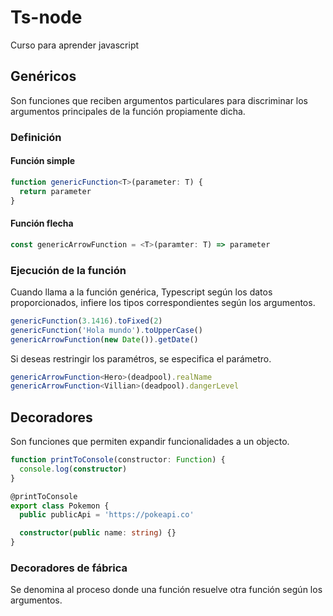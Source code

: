 # Ts-node

Curso para aprender javascript

## Genéricos

Son funciones que reciben argumentos particulares para discriminar los argumentos principales de la función propiamente dicha.

### Definición

#### Función simple

```ts
function genericFunction<T>(parameter: T) {
  return parameter
}
```

#### Función flecha

```ts
const genericArrowFunction = <T>(paramter: T) => parameter
```

### Ejecución de la función

Cuando llama a la función genérica, Typescript según los datos proporcionados, infiere los tipos correspondientes según los argumentos.

```ts
genericFunction(3.1416).toFixed(2)
genericFunction('Hola mundo').toUpperCase()
genericArrowFunction(new Date()).getDate()
```

Si deseas restringir los paramétros, se especifica el parámetro.

```ts
genericArrowFunction<Hero>(deadpool).realName
genericArrowFunction<Villian>(deadpool).dangerLevel
```

## Decoradores

Son funciones que permiten expandir funcionalidades a un objecto.

```ts
function printToConsole(constructor: Function) {
  console.log(constructor)
}

@printToConsole
export class Pokemon {
  public publicApi = 'https://pokeapi.co'

  constructor(public name: string) {}
}
```

### Decoradores de fábrica

Se denomina al proceso donde una función resuelve otra función según los argumentos.
